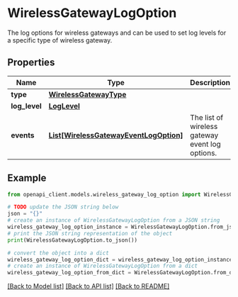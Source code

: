 # WirelessGatewayLogOption

The log options for wireless gateways and can be used to set log levels for a specific type of wireless gateway.

## Properties

Name | Type | Description | Notes
------------ | ------------- | ------------- | -------------
**type** | [**WirelessGatewayType**](WirelessGatewayType.md) |  | 
**log_level** | [**LogLevel**](LogLevel.md) |  | 
**events** | [**List[WirelessGatewayEventLogOption]**](WirelessGatewayEventLogOption.md) | The list of wireless gateway event log options. | [optional] 

## Example

```python
from openapi_client.models.wireless_gateway_log_option import WirelessGatewayLogOption

# TODO update the JSON string below
json = "{}"
# create an instance of WirelessGatewayLogOption from a JSON string
wireless_gateway_log_option_instance = WirelessGatewayLogOption.from_json(json)
# print the JSON string representation of the object
print(WirelessGatewayLogOption.to_json())

# convert the object into a dict
wireless_gateway_log_option_dict = wireless_gateway_log_option_instance.to_dict()
# create an instance of WirelessGatewayLogOption from a dict
wireless_gateway_log_option_from_dict = WirelessGatewayLogOption.from_dict(wireless_gateway_log_option_dict)
```
[[Back to Model list]](../README.md#documentation-for-models) [[Back to API list]](../README.md#documentation-for-api-endpoints) [[Back to README]](../README.md)


